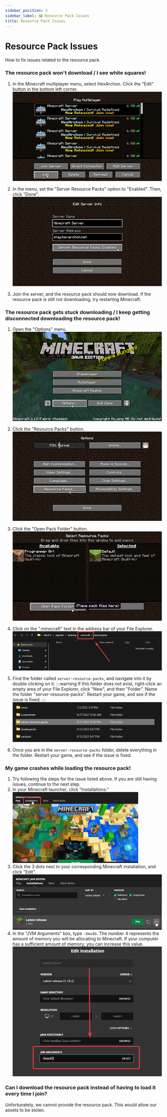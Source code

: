 ```yaml
---
sidebar_position: 3
sidebar_label: 🖼 Resource Pack Issues
title: Resource Pack Issues
---
```


# Resource Pack Issues
How to fix issues related to the resource pack.

### The resource pack won't download / I see white squares!
1. In the Minecraft multiplayer menu, select HexArchon. Click the "Edit" button in the bottom left corner. <br />
![Multiplayer Menu](./img/server-list.png) <br />

2. In the menu, set the "Server Resource Packs" option to "Enabled". Then, click "Done". <br />
![Server Edit Menu](./img/server-info.png) <br />
3. Join the server, and the resource pack should now download. If the resource pack is still not downloading, try restarting Minecraft. <br />

### The resource pack gets stuck downloading / I keep getting disconnected downloading the resource pack!
1. Open the "Options" menu. <br />
![Options](./img/options.png) <br />

2. Click the "Resource Packs" button. <br />
![Resource Packs](./img/resource-packs.png) <br />

3. Click the "Open Pack Folder" button. <br />
![Resource Packs](./img/open-pack.png) <br />

4. Click on the ".minecraft" text in the address bar of your File Explorer. <br />
![Dot Minecraft](./img/dotminecraft.png) <br />

5. Find the folder called `server-resource-packs`, and navigate into it by double clicking on it.
:::warning
If this folder does not exist, right-click an empty area of your File Explorer, click "New", and then "Folder". Name the folder "server-resource-packs". Restart your game, and see if the issue is fixed.
:::
![Dot Minecraft](./img/server-resource-packs.png) <br />

6. Once you are in the `server-resource-packs` folder, delete everything in the folder. Restart your game, and see if the issue is fixed.

### My game crashes while loading the resource pack!
1. Try following the steps for the issue listed above. If you are still having issues, continue to the next step. <br />
2. In your Minecraft launcher, click "Installations." <br />
![Installations](./img/installations.png) <br />
3. Click the 3 dots next to your corresponding Minecraft installation, and click "Edit". <br />
![latestrelease](./img/latestrelease.png) <br />
4. In the "JVM Arguments" box, type `-Xmx4G`. The number 4 represents the amount of memory you will be allocating to Minecraft. If your computer has a sufficient amount of memory, you can increase this value. <br />
![ram](./img/ram.png) <br />

### Can I download the resource pack instead of having to load it every time I join?
Unfortunately, we cannot provide the resource pack. This would allow our assets to be stolen.